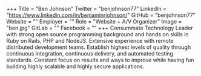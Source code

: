 +++
Title = "Ben Johnson"
Twitter = "benjohnson77"
LinkedIn = "https://www.linkedin.com/in/benjaminrjohnson/"
GitHub = "benjohnson77"
Website = ""
Employer = ""
Role = "Website &#43; A/V Organizer"
Image = "ben.jpg"
GitLab = ""
Facebook = ""
+++
Consummate Technology Leader with strong open source programming background and hands on skills in Ruby on Rails, PHP and NodeJS. Extensive experience with remote distributed development teams. Establish highest levels of quality through continuous integration, continuous delivery, and automated testing standards. Constant focus on results and ways to improve while having fun building highly scalable and highly secure applications.